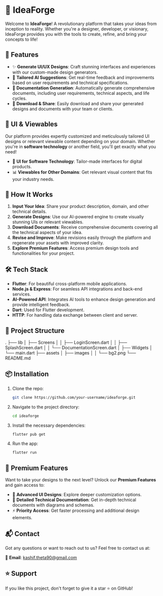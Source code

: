 # 🚀 IdeaForge

Welcome to **IdeaForge**! A revolutionary platform that takes your ideas from inception to reality. Whether you're a designer, developer, or visionary, IdeaForge provides you with the tools to create, refine, and bring your concepts to life!

## 🌟 Features

- ✨ **Generate UI/UX Designs**: Craft stunning interfaces and experiences with our custom-made design generators.
- 🧠 **Tailored AI Suggestions**: Get real-time feedback and improvements based on user requirements and technical specifications.
- 📑 **Documentation Generation**: Automatically generate comprehensive documents, including user requirements, technical aspects, and life cycles.
- 💾 **Download & Share**: Easily download and share your generated designs and documents with your team or clients.

## 🎨 UI & Viewables

Our platform provides expertly customized and meticulously tailored UI designs or relevant viewable content depending on your domain. Whether you're in **software technology** or another field, you'll get exactly what you need!

- 📱 **UI for Software Technology**: Tailor-made interfaces for digital products.
- 📊 **Viewables for Other Domains**: Get relevant visual content that fits your industry needs.

## 🔧 How It Works

1. **Input Your Idea**: Share your product description, domain, and other technical details.
2. **Generate Designs**: Use our AI-powered engine to create visually stunning UIs or relevant viewables.
3. **Download Documents**: Receive comprehensive documents covering all the technical aspects of your idea.
4. **Revise and Improve**: Make revisions easily through the platform and regenerate your assets with improved clarity.
5. **Explore Premium Features**: Access premium design tools and functionalities for your project.

## 🛠️ Tech Stack

- **Flutter**: For beautiful cross-platform mobile applications.
- **Node.js & Express**: For seamless API integrations and back-end services.
- **AI-Powered API**: Integrates AI tools to enhance design generation and provide intelligent feedback.
- **Dart**: Used for Flutter development.
- **HTTP**: For handling data exchange between client and server.

## 💼 Project Structure

. ├── lib │ ├── Screens │ │ ├── LoginScreen.dart │ │ ├── SplashScreen.dart │ │ └── DocumentationScreen.dart │ ├── Widgets │ └── main.dart ├── assets │ ├── images │ │ └── bg2.png └── README.md



## 📦 Installation

1. Clone the repo:

   ```bash
   git clone https://github.com/your-username/ideaforge.git

2. Navigate to the project directory:
   ```bash
   cd ideaforge

3. Install the necessary dependencies:
   ```bash
   flutter pub get
4. Run the app:
   ```bash
   flutter run


## 🚀 Premium Features
Want to take your designs to the next level? Unlock our **Premium Features** and gain access to:

- 🎨 **Advanced UI Designs**: Explore deeper customization options.
- 📑 **Detailed Technical Documentation**: Get in-depth technical documents with diagrams and schemas.
- ⚡ **Priority Access**: Get faster processing and additional design elements.


## 📬 Contact
Got any questions or want to reach out to us? Feel free to contact us at:

📧 **Email**: kashif.theta90@gmail.com 

## ⭐ Support
If you like this project, don't forget to give it a star ⭐ on GitHub!


